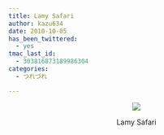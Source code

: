 ```yaml
---
title: Lamy Safari
author: kazu634
date: 2010-10-05
has_been_twittered:
  - yes
tmac_last_id:
  - 303816873189986304
categories:
  - つれづれ

---
```

<div class="pp_items">
<div class="pp_item" align="center">
<img src="http://static.pixelpipe.com/c562ab44-692a-445c-be29-97ddd114c687_b.jpg" style="max-width: 100%;" /> 
    
<p>
      Lamy Safari
</p>
</div>
</div>
